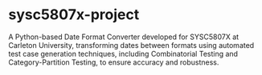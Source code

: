 # sysc5807x-project
A Python-based Date Format Converter developed for SYSC5807X at Carleton University, transforming dates between formats using automated test case generation techniques, including Combinatorial Testing and Category-Partition Testing, to ensure accuracy and robustness.
